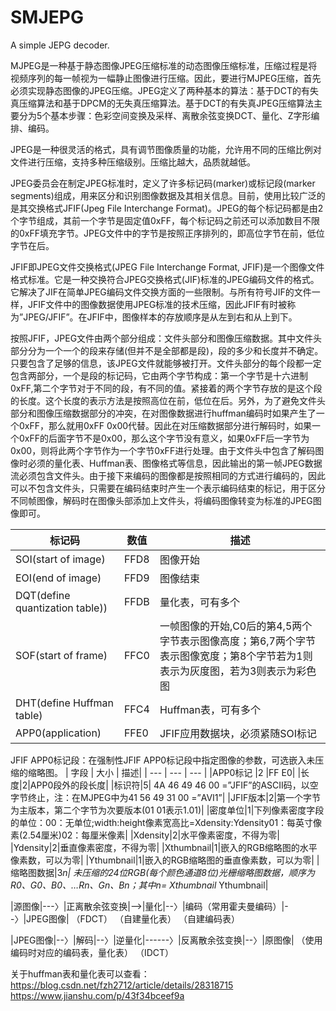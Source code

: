 # SMJEPG
A simple JEPG decoder.

MJPEG是一种基于静态图像JPEG压缩标准的动态图像压缩标准，压缩过程是将视频序列的每一帧视为一幅静止图像进行压缩。因此，要进行MJPEG压缩，首先必须实现静态图像的JPEG压缩。JPEG定义了两种基本的算法：基于DCT的有失真压缩算法和基于DPCM的无失真压缩算法。基于DCT的有失真JPEG压缩算法主要分为5个基本步骤：色彩空间变换及采样、离散余弦变换DCT、量化、Z字形编排、编码。

JPEG是一种很灵活的格式，具有调节图像质量的功能，允许用不同的压缩比例对文件进行压缩，支持多种压缩级别。压缩比越大，品质就越低。

JPEG委员会在制定JPEG标准时，定义了许多标记码(marker)或标记段(marker segments)组成，用来区分和识别图像数据及其相关信息。目前，使用比较广泛的是其交换格式JFIF(Jpeg File Interchange Format)。JPEG的每个标记码都是由2个字节组成，其前一个字节是固定值0xFF，每个标记码之前还可以添加数目不限的0xFF填充字节。JPEG文件中的字节是按照正序排列的，即高位字节在前，低位字节在后。

JFIF即JPEG文件交换格式(JPEG File Interchange Format, JFIF)是一个图像文件格式标准。它是一种交换符合JPEG交换格式(JIF)标准的JPEG编码文件的格式。它解决了JIF在简单JPEG编码文件交换方面的一些限制。与所有符号JIF的文件一样，JFIF文件中的图像数据使用JPEG标准的技术压缩，因此JFIF有时被称为”JPEG/JFIF”。在JFIF中，图像样本的存放顺序是从左到右和从上到下。

按照JFIF，JPEG文件由两个部分组成：文件头部分和图像压缩数据。其中文件头部分分为一个一个的段来存储(但并不是全部都是段)，段的多少和长度并不确定。只要包含了足够的信息，该JPEG文件就能够被打开。文件头部分的每个段都一定包含两部分，一个是段的标记码，它由两个字节构成：第一个字节是十六进制0xFF,第二个字节对于不同的段，有不同的值。紧接着的两个字节存放的是这个段的长度。这个长度的表示方法是按照高位在前，低位在后。另外，为了避免文件头部分和图像压缩数据部分的冲突，在对图像数据进行huffman编码时如果产生了一个0xFF，那么就用0xFF 0x00代替。因此在对压缩数据部分进行解码时，如果一个0xFF的后面字节不是0x00，那么这个字节没有意义，如果0xFF后一字节为0x00，则将此两个字节作为一个字节0xFF进行处理。由于文件头中包含了解码图像时必须的量化表、Huffman表、图像格式等信息，因此输出的第一帧JPEG数据流必须包含文件头。由于接下来编码的图像都是按照相同的方式进行编码的，因此可以不包含文件头，只需要在编码结束时产生一个表示编码结束的标记，用于区分不同帧图像，解码时在图像头部添加上文件头，将编码图像转变为标准的JPEG图像即可。


| 标记码 | 数值 | 描述|
| --- | --- | --- |
| SOI(start of image) | FFD8 |图像开始 |
| EOI(end of image) | FFD9|图像结束 |
| DQT(define quantization table)) | FFDB |量化表，可有多个 |
| SOF(start of frame) | FFC0 |一帧图像的开始,C0后的第4,5两个字节表示图像高度；第6,7两个字节表示图像宽度；第8个字节若为1则表示为灰度图，若为3则表示为彩色图 |
| DHT(define Huffman table) | FFC4 |Huffman表，可有多个 |
| APP0(application) | FFE0 |JFIF应用数据块，必须紧随SOI标记 |


JFIF APP0标记段：在强制性JFIF APP0标记段中指定图像的参数，可选嵌入未压缩的缩略图。
| 字段 | 大小 | 描述|
| --- | --- | --- |
|APP0标记 |2 |FF E0|
|长度|2|APP0段外的段长度|
|标识符|5|	4A 46 49 46 00 =”JFIF”的ASCII码，以空字节终止，注：在MJPEG中为41 56 49 31 00 =”AVI1”|
|JFIF版本|2|第一个字节为主版本，第二个字节为次要版本(01 01表示1.01)|
|密度单位|1|下列像素密度字段的单位：00：无单位;width:height像素宽高比=Xdensity:Ydensity01：每英寸像素(2.54厘米)02：每厘米像素|
|Xdensity|2|水平像素密度，不得为零|
|Ydensity|2|垂直像素密度，不得为零|
|Xthumbnail|1|嵌入的RGB缩略图的水平像素数，可以为零|
|Ythumbnail|1|嵌入的RGB缩略图的垂直像素数，可以为零|
|缩略图数据|3*n|	未压缩的24位RGB(每个颜色通道8位)光栅缩略图数据，顺序为R0、G0、B0、…Rn、Gn、Bn；其中n= Xthumbnail* Ythumbnail|


|源图像|---〉|正离散余弦变换|-->|量化|--〉|编码（常用霍夫曼编码）|--〉|JPEG图像|
                （FDCT）    （自建量化表）      （自建编码表）


|JPEG图像|--〉|解码|--〉|逆量化|------〉|反离散余弦变换|--〉|原图像|
       （使用编码时对应的编码表，量化表）    （IDCT）



关于huffman表和量化表可以查看：
https://blog.csdn.net/fzh2712/article/details/28318715
https://www.jianshu.com/p/43f34bceef9a
